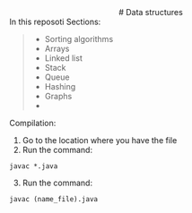 <div align="center">
# Data structures 
</div>
In this reposoti 
Sections:

> - Sorting algorithms
> - Arrays
> - Linked list
> - Stack
> - Queue
> - Hashing
> - Graphs
> - 
Compilation:
1. Go to the location where you have the file
2.  Run the command:
```
javac *.java
```
3. Run the command:
```
javac (name_file).java
```
